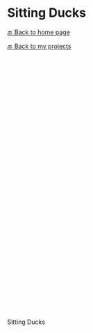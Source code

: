 # Sitting Ducks

[:back: Back to home page](./)

[:back: Back to my projects](./projects)

<html lang="en-us">
  <head>
    <meta charset="utf-8">
    <meta http-equiv="Content-Type" content="text/html; charset=utf-8">
    <title>Unity WebGL Player | Sitting Ducks</title>
    <link rel="shortcut icon" href="game/TemplateData/favicon.ico">
    <link rel="stylesheet" href="game/TemplateData/style.css">
    <script src="game/TemplateData/UnityProgress.js"></script>
    <script src="game/Build/UnityLoader.js"></script>
    <script>
      var unityInstance = UnityLoader.instantiate("unityContainer", "game/Build/Builds.json", {onProgress: UnityProgress});
    </script>
  </head>
  <body>
    <div class="webgl-content">
      <div id="unityContainer" style="width: 960px; height: 600px"></div>
      <div class="footer">
        <div class="webgl-logo"></div>
        <div class="fullscreen" onclick="unityInstance.SetFullscreen(1)"></div>
        <div class="title">Sitting Ducks</div>
      </div>
    </div>
  </body>
</html>
